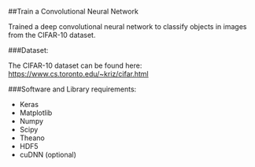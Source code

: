 ##Train a Convolutional Neural Network

Trained a deep convolutional neural network to classify objects in images from the CIFAR-10 dataset.  

###Dataset:

The CIFAR-10 dataset can be found here: 
https://www.cs.toronto.edu/~kriz/cifar.html

###Software and Library requirements:
- Keras
- Matplotlib
- Numpy
- Scipy
- Theano
- HDF5
- cuDNN (optional)
